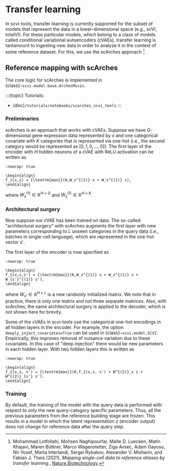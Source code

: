 # Transfer learning

In scvi-tools, transfer learning is currently supported for the subset of models that represent the data
in a lower-dimensional space (e.g., scVI, totalVI). For these particular models, which belong to a class of
models called conditional variational autoencoders (cVAEs), transfer learning
is tantamount to ingesting new data in order to analyze it in the context of some reference dataset.
For this, we use the scArches approach [^ref1].

## Reference mapping with scArches

The core logic for scArches is implemented in {class}`~scvi.model.base.ArchesMixin`.

:::{topic} Tutorials:

-   {doc}`/tutorials/notebooks/scarches_scvi_tools`
    :::

### Preliminaries

scArches is an approach that works with cVAEs. Suppose we have $G$-dimensional gene expression data represented by $x$ and one categorical covariate with $K$
categories that is represented via one-hot (i.e., the second category would be represented as $[0, 1, 0, ..., 0]$).
The first layer of the encoder with $H$ hidden neurons of a cVAE with ReLU activation can be written as

```{math}
:nowrap: true

\begin{align}
f_1(x,s) = {\textrm{max}}(0,W_x^{(1)} x + W_s^{(1)} s),
\end{align}
```

where $W_x^{(1)} \in \mathbb{R}^{H \times G}$ and $W_s^{(1)} \in \mathbb{R}^{H \times K}$.

### Architectural surgery

Now suppose our cVAE has been trained on data. The so-called "architectural surgery" with scArches augments the first layer with new parameters corresponding
to $L$ unseen categories in the query data (i.e., batches in single-cell language), which are represented in the one-hot vector $s'$.

The first layer of the encoder is now specified as

```{math}
:nowrap: true

\begin{align}
f_1(x,s,s') = {\textrm{max}}(0,W_x^{(1)} x + W_s^{(1)} s + W_{s'}^{(1)} s'),
\end{align}
```

where $W_{s'} \in \mathbb{R}^{H \times L}$ is a new randomly initialized matrix.
We note that in practice, there is only one matrix and not three separate matrices.
Also, with scArches, the same architectural surgery is applied to the decoder, which is not shown here for brevity.

Some of the cVAEs in scvi-tools use the categorical one-hot encodings in all hidden layers in the encoder.
For example, the option `deeply_inject_covariates=True` can be used in {class}`~scvi.model.SCVI`.
Empirically, this improves removal of nuisance variation due to these covariates.
In this case of "deep injection" there would be new parameters in each hidden layer. With two hidden layers
this is written as

```{math}
:nowrap: true

\begin{align}
f_2(x,s, s') = {\textrm{max}}(0,f_1(x,s, s') + W^{(2)}_s s + W^{(2)}_{s'} s').
\end{align}
```

### Training

By default, the training of the model with the query data is performed with respect to only the new query-category specific parameters.
Thus, all the previous parameters from the reference building stage are frozen.
This results in a model in which the latent representation $z$ (encoder output) does not change for reference data after the
query step.

[^ref1]:
    Mohammad Lotfollahi, Mohsen Naghipourfar, Malte D. Luecken, Matin Khajavi, Maren Büttner, Marco Wagenstetter, Ziga Avsec, Adam Gayoso, Nir Yosef, Marta Interlandi, Sergei Rybakov, Alexander V. Misharin, and Fabian J. Theis (2021),
    _Mapping single-cell data to reference atlases by transfer learning._,
    [Nature Biotechnology](https://www.nature.com/articles/s41587-021-01001-7).
